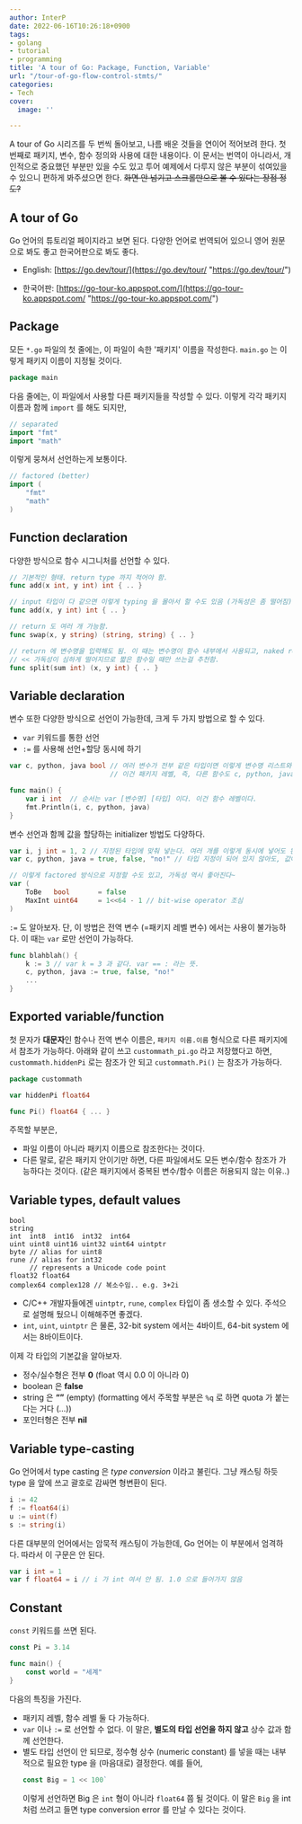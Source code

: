 ```yaml
---
author: InterP
date: 2022-06-16T10:26:18+0900
tags:
- golang
- tutorial
- programming
title: 'A tour of Go: Package, Function, Variable'
url: "/tour-of-go-flow-control-stmts/"
categories:
- Tech
cover:
  image: ''

---
```

A tour of Go 시리즈를 두 번씩 돌아보고, 나름 배운 것들을 연이어 적어보려 한다. 첫 번째로 패키지, 변수, 함수 정의와 사용에 대한 내용이다. 이 문서는 번역이 아니라서, 개인적으로 중요했던 부분만 있을 수도 있고 투어 예제에서 다루지 않은 부분이 섞여있을 수 있으니 편하게 봐주셨으면 한다. ~~화면 안 넘기고 스크롤만으로 볼 수 있다는 장점 정도?~~

## A tour of Go

Go 언어의 튜토리얼 페이지라고 보면 된다. 다양한 언어로 번역되어 있으니 영어 원문으로 봐도 좋고 한국어판으로 봐도 좋다.

* English: [https://go.dev/tour/](https://go.dev/tour/ "https://go.dev/tour/")


* 한국어판: [https://go-tour-ko.appspot.com/](https://go-tour-ko.appspot.com/ "https://go-tour-ko.appspot.com/")

## Package

모든 `*.go` 파일의 첫 줄에는, 이 파일이 속한 '패키지' 이름을 작성한다. `main.go` 는 이렇게 패키지 이름이 지정될 것이다.

```go
package main
```

다음 줄에는, 이 파일에서 사용할 다른 패키지들을 작성할 수 있다. 이렇게 각각 패키지 이름과 함께 `import` 를 해도 되지만,
```go
// separated
import "fmt"
import "math"
```
이렇게 뭉쳐서 선언하는게 보통이다.
```go
// factored (better)
import (
	"fmt"
	"math"
)
```

## Function declaration
다양한 방식으로 함수 시그니처를 선언할 수 있다.
```go
// 기본적인 형태. return type 까지 적어야 함.
func add(x int, y int) int { .. }

// input 타입이 다 같으면 이렇게 typing 을 몰아서 할 수도 있음 (가독성은 좀 떨어짐)
func add(x, y int) int { .. }     

// return 도 여러 개 가능함.
func swap(x, y string) (string, string) { .. }

// return 에 변수명을 입력해도 됨. 이 때는 변수명이 함수 내부에서 사용되고, naked return 으로 리턴함 ('return' 만 씀) 
// << 가독성이 심하게 떨어지므로 짧은 함수일 때만 쓰는걸 추천함.
func split(sum int) (x, y int) { .. }
```

## Variable declaration
변수 또한 다양한 방식으로 선언이 가능한데, 크게 두 가지 방법으로 할 수 있다.
* `var` 키워드를 통한 선언
* `:=` 를 사용해 선언+할당 동시에 하기
```go
var c, python, java bool // 여러 변수가 전부 같은 타입이면 이렇게 변수명 리스트와 마지막 타입 한 번만 적어서 정의해도 됨.
                         // 이건 패키지 레벨, 즉, 다른 함수도 c, python, java 를 모두 접근할 수 있다.

func main() {
	var i int  // 순서는 var [변수명] [타입] 이다. 이건 함수 레벨이다.
	fmt.Println(i, c, python, java)
}
```
변수 선언과 함께 값을 할당하는 initializer 방법도 다양하다.
```go
var i, j int = 1, 2 // 지정된 타입에 맞춰 넣는다. 여러 개를 이렇게 동시에 넣어도 된다. (이 경우에 j = "str" 하면 에러 난다)
var c, python, java = true, false, "no!" // 타입 지정이 되어 있지 않아도, 값에 따라 개별로 설정된다. 앞부터 bool, bool, string 이 된다.

// 이렇게 factored 방식으로 지정할 수도 있고, 가독성 역시 좋아진다~
var (
	ToBe   bool       = false
	MaxInt uint64     = 1<<64 - 1 // bit-wise operator 조심
)
```
`:=` 도 알아보자. 단, 이 방법은 전역 변수 (=패키지 레벨 변수) 에서는 사용이 불가능하다. 이 때는 `var` 로만 선언이 가능하다.
```go
func blahblah() {
	k := 3 // var k = 3 과 같다. var == : 라는 뜻.
	c, python, java := true, false, "no!"
	...
}
```

## Exported variable/function

첫 문자가 **대문자**인 함수나 전역 변수 이름은, `패키지 이름.이름` 형식으로 다른 패키지에서 참조가 가능하다. 아래와 같이 쓰고 `custommath_pi.go` 라고 저장했다고 하면, `custommath.hiddenPi` 로는 참조가 안 되고 `custommath.Pi()` 는 참조가 가능하다. 
```go
package custommath

var hiddenPi float64

func Pi() float64 { ... }
```
주목할 부분은, 
* 파일 이름이 아니라 패키지 이름으로 참조한다는 것이다.
* 다른 말로, 같은 패키지 안이기만 하면, 다른 파일에서도 모든 변수/함수 참조가 가능하다는 것이다. (같은 패키지에서 중복된 변수/함수 이름은 허용되지 않는 이유..)

## Variable types, default values
```
bool
string
int  int8  int16  int32  int64
uint uint8 uint16 uint32 uint64 uintptr
byte // alias for uint8
rune // alias for int32
     // represents a Unicode code point
float32 float64
complex64 complex128 // 복소수임.. e.g. 3+2i
```
* C/C++ 개발자들에겐 `uintptr`, `rune`, `complex` 타입이 좀 생소할 수 있다. 주석으로 설명해 뒀으니 이해해주면 좋겠다.
* `int`, `uint`, `uintptr` 은 물론, 32-bit system 에서는 4바이트, 64-bit system 에서는 8바이트이다.

이제 각 타입의 기본값을 알아보자.
- 정수/실수형은 전부 **0** (float 역시 0.0 이 아니라 0)
- boolean 은 **false**
- string 은 **“”** (empty) (formatting 에서 주목할 부분은 `%q` 로 하면 quota 가 붙는다는 거다 (...))
- 포인터형은 전부 **nil**

## Variable type-casting
Go 언어에서 type casting 은 *type conversion* 이라고 불린다. 그냥 캐스팅 하듯 type 을 앞에 쓰고 괄호로 감싸면 형변환이 된다.
```go
i := 42
f := float64(i)
u := uint(f)
s := string(i)
```
다른 대부분의 언어에서는 암묵적 캐스팅이 가능한데, Go 언어는 이 부분에서 엄격하다. 따라서 이 구문은 안 된다.
```go
var i int = 1
var f float64 = i // i 가 int 여서 안 됨. 1.0 으로 들어가지 않음
```

## Constant
`const` 키워드를 쓰면 된다.
```go
const Pi = 3.14

func main() {
	const world = "세계"
}
```
다음의 특징을 가진다.
- 패키지 레벨, 함수 레벨 둘 다 가능하다.
- `var` 이나 `:=` 로 선언할 수 없다. 이 말은, **별도의 타입 선언을 하지 않고** 상수 값과 함께 선언한다.
- 별도 타입 선언이 안 되므로, 정수형 상수 (numeric constant) 를 넣을 때는 내부적으로 필요한 type 을 (마음대로) 결정한다. 예를 들어,  
  ```go
  const Big = 1 << 100`
  ```   
  이렇게 선언하면 Big 은 `int` 형이 아니라 `float64` 쯤 될 것이다. 이 말은 `Big` 을 int 처럼 쓰려고 들면 type conversion error 를 만날 수 있다는 것이다.
